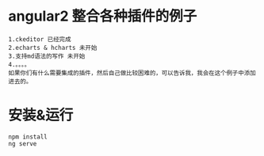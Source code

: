 # angular2 整合各种插件的例子
    1.ckeditor 已经完成
    2.echarts & hcharts 未开始
    3.支持md语法的写作 未开始
    4.。。。。
    如果你们有什么需要集成的插件，然后自己做比较困难的，可以告诉我，我会在这个例子中添加进去的。
    

# 安装&运行
    npm install 
    ng serve

    

